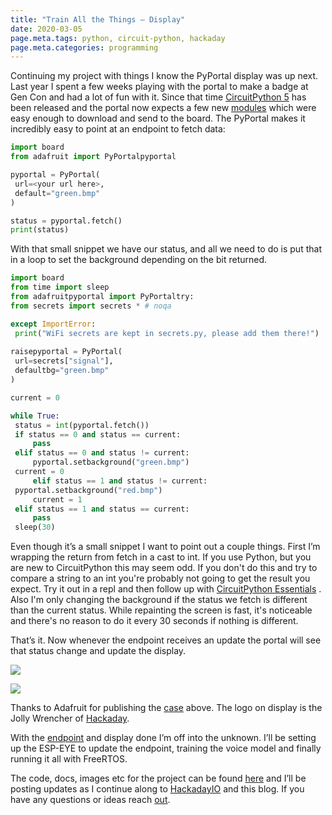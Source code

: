 ```yaml
---
title: "Train All the Things — Display"
date: 2020-03-05
page.meta.tags: python, circuit-python, hackaday
page.meta.categories: programming
---
```


Continuing my project with things I know the PyPortal display was up next. Last year I spent a few weeks playing with
the portal to make a badge at Gen Con and had a lot of fun with it. Since that
time [CircuitPython 5](https://circuitpython.org/downloads) has been released and the portal now expects a few
new [modules](https://circuitpython.org/libraries) which were easy enough to download and send to the board. The
PyPortal makes it incredibly easy to point at an endpoint to fetch data:

```python
import board  
from adafruit import PyPortalpyportal

pyportal = PyPortal(  
 url=<your url here>,  
 default="green.bmp"  
)

status = pyportal.fetch()  
print(status)
```

With that small snippet we have our status, and all we need to do is put that in a loop to set the background depending
on the bit returned.

```python
import board  
from time import sleep  
from adafruitpyportal import PyPortaltry:  
from secrets import secrets * # noqa  

except ImportError:  
 print("WiFi secrets are kept in secrets.py, please add them there!")  
 
raisepyportal = PyPortal(  
 url=secrets["signal"],  
 defaultbg="green.bmp"  
)

current = 0

while True:  
 status = int(pyportal.fetch())  
 if status == 0 and status == current:  
     pass  
 elif status == 0 and status != current:  
     pyportal.setbackground("green.bmp")  
 current = 0  
     elif status == 1 and status != current:  
 pyportal.setbackground("red.bmp")  
     current = 1  
 elif status == 1 and status == current:  
     pass  
 sleep(30)
```

Even though it’s a small snippet I want to point out a couple things. First I’m wrapping the return from fetch in a cast
to int. If you use Python, but you are new to CircuitPython this may seem odd. If you don't do this and try to compare a
string to an int you're probably not going to get the result you expect. Try it out in a repl and then follow up
with [CircuitPython Essentials](https://learn.adafruit.com/circuitpython-essentials/circuitpython-essentials) . Also I'm
only changing the background if the status we fetch is different than the current status. While repainting the screen is
fast, it's noticeable and there's no reason to do it every 30 seconds if nothing is different.

That’s it. Now whenever the endpoint receives an update the portal will see that status change and update the display.

![](../../img/blog/03CX8xYl9jomuqB3y.jpg)

![](../../img/blog/0-oqB9-pFVqxL1xWc.jpg)

Thanks to Adafruit for publishing the [case](https://www.thingiverse.com/search?q=pyportal&dwh=915e616a3fbda6e) above.
The logo on display is the Jolly Wrencher of [Hackaday](https://hackaday.com/about/).

With the [endpoint](https://burningdaylight.io/posts/train-all-the-things-sighandler/) and display done I’m off into the
unknown. I’ll be setting up the ESP-EYE to update the endpoint, training the voice model and finally running it all with
FreeRTOS.

The code, docs, images etc for the project can be found [here](https://github.com/n0mn0m/on-air) and I’ll be posting
updates as I continue along to [HackadayIO](https://hackaday.io/project/170228-on-air) and this blog. If you have any
questions or ideas reach [out](mailto:n0mn0m@burningdaylight.io).
  